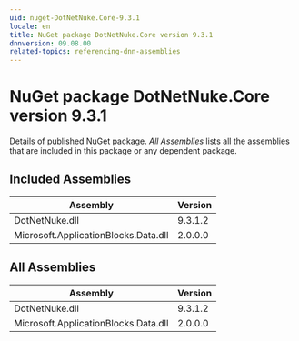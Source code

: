 ```yaml
---
uid: nuget-DotNetNuke.Core-9.3.1
locale: en
title: NuGet package DotNetNuke.Core version 9.3.1
dnnversion: 09.08.00
related-topics: referencing-dnn-assemblies
---
```


# NuGet package DotNetNuke.Core version 9.3.1
Details of published NuGet package.
*All Assemblies* lists all the assemblies that are included in this package or any dependent package.

## Included Assemblies

|Assembly|Version|
|---|---|
|DotNetNuke.dll|9.3.1.2|
|Microsoft.ApplicationBlocks.Data.dll|2.0.0.0|

## All Assemblies

|Assembly|Version|
|---|---|
|DotNetNuke.dll|9.3.1.2|
|Microsoft.ApplicationBlocks.Data.dll|2.0.0.0|

